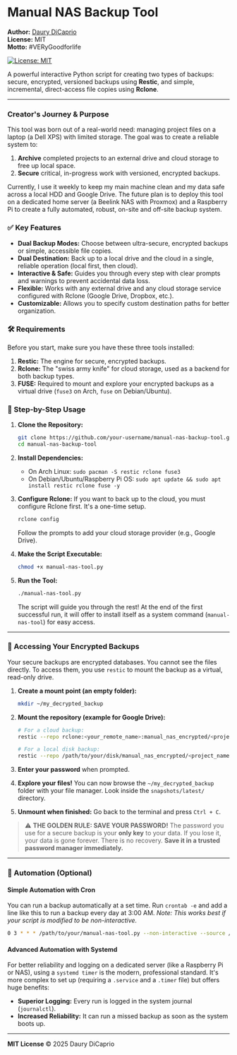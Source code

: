 # Manual NAS Backup Tool

**Author:** [Daury DiCaprio](https://daurydicaprio.com)  
**License:** MIT  
**Motto:** #VERyGoodforlife

[![License: MIT](https://img.shields.io/badge/License-MIT-yellow.svg)](https://opensource.org/licenses/MIT)

A powerful interactive Python script for creating two types of backups: secure, encrypted, versioned backups using **Restic**, and simple, incremental, direct-access file copies using **Rclone**.

---

### Creator's Journey & Purpose

This tool was born out of a real-world need: managing project files on a laptop (a Dell XPS) with limited storage. The goal was to create a reliable system to:
1.  **Archive** completed projects to an external drive and cloud storage to free up local space.
2.  **Secure** critical, in-progress work with versioned, encrypted backups.

Currently, I use it weekly to keep my main machine clean and my data safe across a local HDD and Google Drive. The future plan is to deploy this tool on a dedicated home server (a Beelink NAS with Proxmox) and a Raspberry Pi to create a fully automated, robust, on-site and off-site backup system.

### ✅ Key Features

-   **Dual Backup Modes:** Choose between ultra-secure, encrypted backups or simple, accessible file copies.
-   **Dual Destination:** Back up to a local drive and the cloud in a single, reliable operation (local first, then cloud).
-   **Interactive & Safe:** Guides you through every step with clear prompts and warnings to prevent accidental data loss.
-   **Flexible:** Works with any external drive and any cloud storage service configured with Rclone (Google Drive, Dropbox, etc.).
-   **Customizable:** Allows you to specify custom destination paths for better organization.

### 🛠️ Requirements

Before you start, make sure you have these three tools installed:

1.  **Restic:** The engine for secure, encrypted backups.
2.  **Rclone:** The "swiss army knife" for cloud storage, used as a backend for both backup types.
3.  **FUSE:** Required to mount and explore your encrypted backups as a virtual drive (`fuse3` on Arch, `fuse` on Debian/Ubuntu).

### 🚀 Step-by-Step Usage

1.  **Clone the Repository:**
    ```bash
    git clone https://github.com/your-username/manual-nas-backup-tool.git
    cd manual-nas-backup-tool
    ```

2.  **Install Dependencies:**
    -   On Arch Linux: `sudo pacman -S restic rclone fuse3`
    -   On Debian/Ubuntu/Raspberry Pi OS: `sudo apt update && sudo apt install restic rclone fuse -y`

3.  **Configure Rclone:** If you want to back up to the cloud, you must configure Rclone first. It's a one-time setup.
    ```bash
    rclone config
    ```
    Follow the prompts to add your cloud storage provider (e.g., Google Drive).

4.  **Make the Script Executable:**
    ```bash
    chmod +x manual-nas-tool.py
    ```

5.  **Run the Tool:**
    ```bash
    ./manual-nas-tool.py
    ```
    The script will guide you through the rest! At the end of the first successful run, it will offer to install itself as a system command (`manual-nas-tool`) for easy access.

---

### 🔑 Accessing Your Encrypted Backups

Your secure backups are encrypted databases. You cannot see the files directly. To access them, you use `restic` to mount the backup as a virtual, read-only drive.

1.  **Create a mount point (an empty folder):**
    ```bash
    mkdir ~/my_decrypted_backup
    ```

2.  **Mount the repository (example for Google Drive):**
    ```bash
    # For a cloud backup:
    restic --repo rclone:<your_remote_name>:manual_nas_encrypted/<project_name>_encrypted/ mount ~/my_decrypted_backup

    # For a local disk backup:
    restic --repo /path/to/your/disk/manual_nas_encrypted/<project_name>_encrypted/ mount ~/my_decrypted_backup
    ```

3.  **Enter your password** when prompted.

4.  **Explore your files!** You can now browse the `~/my_decrypted_backup` folder with your file manager. Look inside the `snapshots/latest/` directory.

5.  **Unmount when finished:** Go back to the terminal and press `Ctrl + C`.

> ⚠️ **THE GOLDEN RULE: SAVE YOUR PASSWORD!**
> The password you use for a secure backup is your **only key** to your data. If you lose it, your data is gone forever. There is no recovery. **Save it in a trusted password manager immediately.**

---

### 🤖 Automation (Optional)

#### Simple Automation with Cron

You can run a backup automatically at a set time. Run `crontab -e` and add a line like this to run a backup every day at 3:00 AM. *Note: This works best if your script is modified to be non-interactive.*

```bash
0 3 * * * /path/to/your/manual-nas-tool.py --non-interactive --source /home/user/projects --dest gdrive --secure
```

#### Advanced Automation with Systemd

For better reliability and logging on a dedicated server (like a Raspberry Pi or NAS), using a `systemd timer` is the modern, professional standard. It's more complex to set up (requiring a `.service` and a `.timer` file) but offers huge benefits:
-   **Superior Logging:** Every run is logged in the system journal (`journalctl`).
-   **Increased Reliability:** It can run a missed backup as soon as the system boots up.

---

**MIT License** © 2025 Daury DiCaprio
